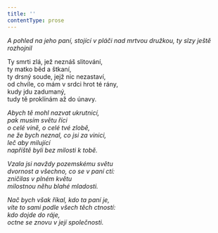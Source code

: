 ```yaml
---
title: ''
contentType: prose
---
```


<section>

_A pohled na jeho paní, stojící v pláči nad mrtvou družkou, ty slzy ještě rozhojnil_

</section>

<section>

Ty smrti zlá, jež neznáš slitování,  
ty matko běd a štkaní,  
ty drsný soude, jejž nic nezastaví,  
od chvíle, co mám v srdci hrot té rány,  
kudy jdu zadumaný,  
tudy tě proklínám až do únavy.

_Abych tě mohl nazvat ukrutnicí,  
pak musím světu říci  
o celé vině, o celé tvé zlobě,  
ne že bych neznal, co jsi za vinici,  
leč aby milující  
napříště byli bez milosti k tobě._

</section>

<section>

_Vzala jsi navždy pozemskému světu  
dvornost a všechno, co se v paní ctí:  
zničilas v plném květu  
milostnou něhu blahé mladosti._

</section>

<section>

_Nač bych však říkal, kdo ta paní je,  
víte to sami podle všech těch ctností:  
kdo dojde do ráje,  
octne se znovu v její společnosti._

</section>
